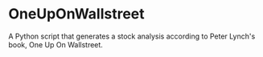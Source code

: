 # OneUpOnWallstreet
A Python script that generates a stock analysis according to Peter Lynch's book, One Up On Wallstreet.
